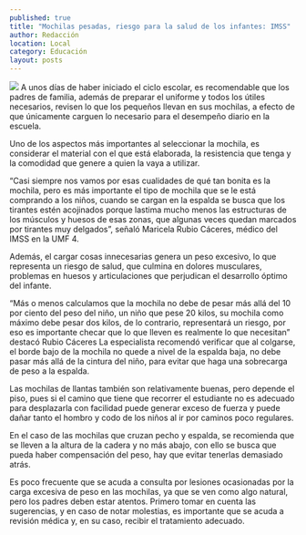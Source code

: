 ```yaml
---
published: true
title: "Mochilas pesadas, riesgo para la salud de los infantes: IMSS"
author: Redacción
location: Local
category: Educación
layout: posts
---
```


![](http://i.imgur.com/4qPJjTQm.jpg)
A unos días de haber iniciado el ciclo escolar, es recomendable que los padres de familia, además de preparar el uniforme y todos los útiles necesarios, revisen lo que los pequeños llevan en sus mochilas, a efecto de que únicamente carguen lo necesario para el desempeño diario en la escuela.

Uno de los aspectos más importantes al seleccionar la mochila, es considerar el material con el que está elaborada, la resistencia que tenga y la comodidad que genere a quien la vaya a utilizar.

“Casi siempre nos vamos por esas cualidades de qué tan bonita es la mochila, pero es más importante el tipo de mochila que se le está comprando a los niños, cuando se cargan en la espalda se busca que los tirantes estén acojinados porque lastima mucho menos las estructuras de los músculos y huesos de esas zonas, que algunas veces quedan marcados por tirantes muy delgados”, señaló Maricela Rubio Cáceres, médico del IMSS en la UMF 4.

Además, el cargar cosas innecesarias genera un peso excesivo, lo que representa un riesgo de salud, que culmina en dolores musculares, problemas en huesos y articulaciones que perjudican el desarrollo óptimo del infante.

“Más o menos calculamos que la mochila no debe de pesar más allá del 10 por ciento del peso del niño, un niño que pese 20 kilos, su mochila como máximo debe pesar dos kilos, de lo contrario, representará un riesgo, por eso es importante checar que lo que lleven es realmente lo que necesitan” destacó Rubio Cáceres
La especialista recomendó verificar que al colgarse, el borde bajo de la mochila no quede a nivel de la espalda baja, no debe pasar más allá de la cintura del niño, para evitar que haga una sobrecarga de peso a la espalda.

Las mochilas de llantas también son relativamente buenas, pero depende el piso, pues si el camino que tiene que recorrer el estudiante no es adecuado para desplazarla con facilidad puede generar exceso de fuerza y puede dañar tanto el hombro y codo de los niños al ir por caminos poco regulares.

En el caso de las mochilas que cruzan pecho y espalda, se recomienda que se lleven a la altura de la cadera y no más abajo, con ello se busca que pueda haber compensación del peso,  hay que evitar tenerlas demasiado atrás.

Es poco frecuente que se acuda a consulta por lesiones ocasionadas por la carga excesiva de peso en las mochilas, ya que se ven como algo natural, pero los padres deben estar atentos. Primero tomar en cuenta las sugerencias, y en caso de notar molestias, es importante que se acuda a revisión médica y, en su caso, recibir el tratamiento adecuado.
